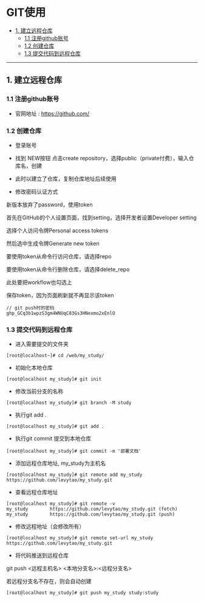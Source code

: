 # GIT使用

* [1. 建立远程仓库](#1.%20%E5%BB%BA%E7%AB%8B%E8%BF%9C%E7%A8%8B%E4%BB%93%E5%BA%93)
  * [1.1 注册github账号](#1.1%20%E6%B3%A8%E5%86%8Cgithub%E8%B4%A6%E5%8F%B7)
  * [1.2 创建仓库](#1.2%20%E5%88%9B%E5%BB%BA%E4%BB%93%E5%BA%93)
  * [1.3 提交代码到远程仓库](#1.3%20%E6%8F%90%E4%BA%A4%E4%BB%A3%E7%A0%81%E5%88%B0%E8%BF%9C%E7%A8%8B%E4%BB%93%E5%BA%93)

---

## 1. 建立远程仓库

### 1.1 注册github账号

* 官网地址 : <https://github.com/>

### 1.2 创建仓库

* 登录账号

* 找到 NEW按钮 点击create repository，选择public（private付费），输入仓库名，创建

* 此时以建立了仓库，复制仓库地址后续使用

* 修改密码认证方式

新版本放弃了password，使用token

首先在GitHub的个人设置页面，找到setting，选择开发者设置Developer setting

选择个人访问令牌Personal access tokens

然后选中生成令牌Generate new token

要使用token从命令行访问仓库，请选择repo

要使用token从命令行删除仓库，请选择delete_repo

此处要把workflow也勾选上

保存token，因为页面刷新就不再显示该token

```linux
// git push时的密码
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
```

### 1.3 提交代码到远程仓库

* 进入需要提交的文件夹

```linux
[root@localhost~]# cd /web/my_study/
```

* 初始化本地仓库

```linux
[root@localhost my_study]# git init
```

* 修改当前分支的名称

```linux
[root@localhost my_study]# git branch -M study
```

* 执行git add .

```linux
[root@localhost my_study]# git add .
```

* 执行git commit 提交到本地仓库

```linux
[root@localhost my_study]# git commit -m '部署文档'
```

* 添加远程仓库地址, my_study为主机名

```linux
[root@localhost my_study]# git remote add my_study https://github.com/levytao/my_study.git
```

* 查看远程仓库地址

```linux
[root@localhost my_study]# git remote -v
my_study        https://github.com/levytao/my_study.git (fetch)
my_study        https://github.com/levytao/my_study.git (push)
```

* 修改远程地址（会修改所有）

```linux
[root@localhost my_study]# git remote set-url my_study https://github.com/levytao/my_study.git
```

* 将代码推送到远程仓库

git push <远程主机名> <本地分支名>:<远程分支名>

若远程分支名不存在，则会自动创建

```linux
[root@localhost my_study]# git push my_study study:study
```

